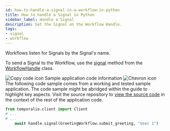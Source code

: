 ```yaml
---
id: how-to-handle-a-signal-in-a-workflow-in-python
title: How to handle a Signal in Python
sidebar_label: Handle a Signal
description: Set the Signal on the Workflow Handle.
tags:
- signal
- workflow
---
```


<!-- DO NOT EDIT THIS FILE DIRECTLY.
THIS FILE IS GENERATED from https://github.com/temporalio/documentation-samples-python/blob/main/signal_your_workflow/signal_dacx.py. -->

Workflows listen for Signals by the Signal's name.

To send a Signal to the Workflow, use the [signal](https://python.temporal.io/temporalio.client.WorkflowHandle.html#signal) method from the [WorkflowHandle](https://python.temporal.io/temporalio.client.WorkflowHandle.html) class.

<div class="copycode-notice-container"><div class="copycode-notice"><img data-style="copycode-icon" src="/icons/copycode.png" alt="Copy code icon" /> Sample application code information <img id="i-f4aa310a-132f-47dc-9449-95781568bdce" data-event="clickable-copycode-info" data-style="chevron-icon" src="/icons/chevron.png" alt="Chevron icon" /></div><div id="copycode-info-f4aa310a-132f-47dc-9449-95781568bdce" class="copycode-info">The following code sample comes from a working and tested sample application. The code sample might be abridged within the guide to highlight key aspects. Visit the source repository to <a href="https://github.com/temporalio/documentation-samples-python/blob/main/signal_your_workflow/signal_dacx.py">view the source code</a> in the context of the rest of the application code.</div></div>

```python
from temporalio.client import Client
# ...
# ...
    await handle.signal(GreetingWorkflow.submit_greeting, "User 1")
```
